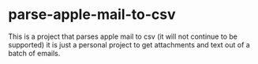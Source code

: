 # parse-apple-mail-to-csv
This is a project that parses apple mail to csv (it will not continue to be supported) it is just a personal project to get attachments and text out of a batch of emails.
